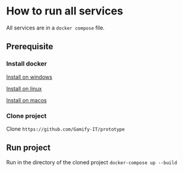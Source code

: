 # How to run all services

All services are in a `docker compose` file.

## Prerequisite

### Install docker

[Install on windows](https://docs.docker.com/desktop/windows/install/)

[Install on linux](https://docs.docker.com/desktop/linux/install/)

[Install on macos](https://docs.docker.com/desktop/mac/install/)

### Clone project

Clone `https://github.com/Gamify-IT/prototype`

## Run project

Run in the directory of the cloned project `docker-compose up --build`
